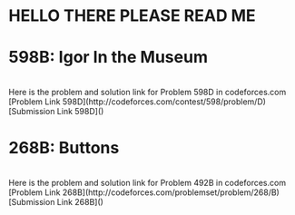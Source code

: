 # HELLO THERE PLEASE READ ME

# 598B: Igor In the Museum
<br>
Here is the problem and solution link for Problem 598D in codeforces.com <br>
[Problem Link 598D](http://codeforces.com/contest/598/problem/D) <br>
[Submission Link 598D]() <br>

# 268B: Buttons
<br>
Here is the problem and solution link for Problem 492B in codeforces.com <br>
[Problem Link 268B](http://codeforces.com/problemset/problem/268/B) <br>
[Submission Link 268B]() <br>

